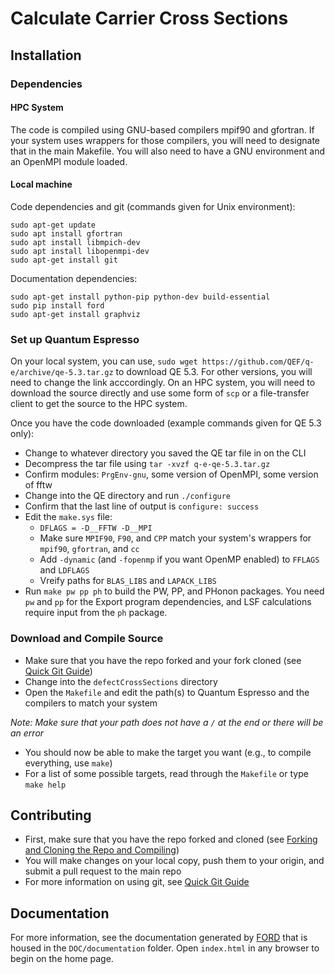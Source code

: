 # Calculate Carrier Cross Sections
## Installation
### Dependencies
#### HPC System
The code is compiled using GNU-based compilers mpif90 and gfortran. If your system uses wrappers for those compilers, you will need to designate that in the main Makefile.
You will also need to have a GNU environment and an OpenMPI module loaded.

#### Local machine 
Code dependencies and git (commands given for Unix environment):
```
sudo apt-get update 
sudo apt install gfortran
sudo apt install libmpich-dev
sudo apt install libopenmpi-dev
sudo apt-get install git
```

Documentation dependencies:
```
sudo apt-get install python-pip python-dev build-essential
sudo pip install ford
sudo apt-get install graphviz
```

### Set up Quantum Espresso
On your local system, you can use, `sudo wget https://github.com/QEF/q-e/archive/qe-5.3.tar.gz` to download QE 5.3. For other versions, you will need to change the link
acccordingly. On an HPC system, you will need to download the source directly and use some form of `scp` or a file-transfer client to get the source to the HPC system.

Once you have the code downloaded (example commands given for QE 5.3 only):
* Change to whatever directory you saved the QE tar file in on the CLI
* Decompress the tar file using `tar -xvzf q-e-qe-5.3.tar.gz`
* Confirm modules: `PrgEnv-gnu`, some version of OpenMPI, some version of fftw
* Change into the QE directory and run `./configure`
* Confirm that the last line of output is `configure: success`
* Edit the `make.sys` file:
  * `DFLAGS = -D__FFTW -D__MPI`
  * Make sure `MPIF90`, `F90`, and `CPP` match your system's wrappers for `mpif90`, `gfortran`, and `cc`
  * Add `-dynamic` (and `-fopenmp` if you want OpenMP enabled) to `FFLAGS` and `LDFLAGS`
  * Vreify paths for `BLAS_LIBS` and `LAPACK_LIBS`
* Run `make pw pp ph` to build the PW, PP, and PHonon packages. You need `pw` and `pp` for the Export program dependencies, and LSF calculations require input from the 
  `ph` package.

### Download and Compile Source
* Make sure that you have the repo forked and your fork cloned (see [Quick Git Guide](quickGitGuide.md))
* Change into the `defectCrossSections` directory
* Open the `Makefile` and edit the path(s) to Quantum Espresso and the compilers to match your system 

_Note: Make sure that your path does not have a `/` at the end or there will be an error_
* You should now be able to make the target you want (e.g., to compile everything, use `make`)
* For a list of some possible targets, read through the `Makefile` or type `make help`

## Contributing
* First, make sure that you have the repo forked and cloned (see [Forking and Cloning the Repo and Compiling](#forking-and-cloning-the-repo-and-compiling))
* You will make changes on your local copy, push them to your origin, and submit a pull request to the main repo
* For more information on using git, see [Quick Git Guide](quickGitGuide.md)

## Documentation

For more information, see the documentation generated by [FORD](https://github.com/Fortran-FOSS-Programmers/ford) that is housed in the `DOC/documentation` folder. Open `index.html` in any browser to begin on the home page.
